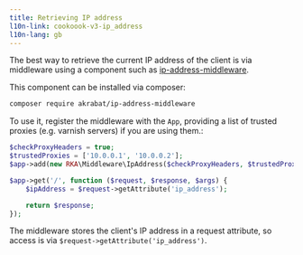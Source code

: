 ```yaml
---
title: Retrieving IP address
l10n-link: cookoook-v3-ip_address
l10n-lang: gb
---
```


The best way to retrieve the current IP address of the client is via middleware using
a component such as [ip-address-middleware](https://github.com/akrabat/ip-address-middleware/).

This component can be installed via composer:

```bash
composer require akrabat/ip-address-middleware
```

To use it, register the middleware with the <code>App</code>, providing a list
of trusted proxies (e.g. varnish servers) if you are using them.:

```php
$checkProxyHeaders = true;
$trustedProxies = ['10.0.0.1', '10.0.0.2'];
$app->add(new RKA\Middleware\IpAddress($checkProxyHeaders, $trustedProxies));

$app->get('/', function ($request, $response, $args) {
    $ipAddress = $request->getAttribute('ip_address');

    return $response;
});
```

The middleware stores the client's IP address in a request attribute, so access
is via <code>$request->getAttribute('ip_address')</code>.
